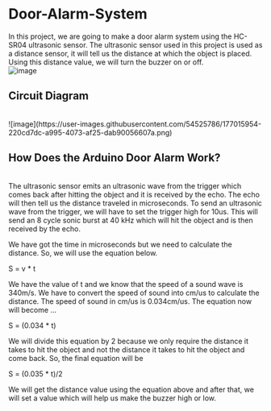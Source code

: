 # Door-Alarm-System
In this project, we are going to make a door alarm system using the HC-SR04 ultrasonic sensor. The ultrasonic sensor used in this project is used as a distance sensor, it will tell us the distance at which the object is placed. Using this distance value, we will turn the buzzer on or off.<br>
![image](https://user-images.githubusercontent.com/54525786/177015889-d06c3351-41b5-4dbb-9de3-7df25fdcd134.png)<br>
<h2>Circuit Diagram</h2><br>
![image](https://user-images.githubusercontent.com/54525786/177015954-220cd7dc-a995-4073-af25-dab90056607a.png)<br>
<h2>How Does the Arduino Door Alarm Work?</h2><br>
The ultrasonic sensor emits an ultrasonic wave from the trigger which comes back after hitting the object and it is received by the echo. The echo will then tell us the distance traveled in microseconds. To send an ultrasonic wave from the trigger, we will have to set the trigger high for 10us. This will send an 8 cycle sonic burst at 40 kHz which will hit the object and is then received by the echo.<br>

We have got the time in microseconds but we need to calculate the distance. So, we will use the equation below. <br>

S = v * t <br>

We have the value of t and we know that the speed of a sound wave is 340m/s. We have to convert the speed of sound into cm/us to calculate the distance. The speed of sound in cm/us is 0.034cm/us. The equation now will become ...<br>

S = (0.034 * t)<br>

We will divide this equation by 2 because we only require the distance it takes to hit the object and not the distance it takes to hit the object and come back. So, the final equation will be <br>

S = (0.035 * t)/2 <br>

We will get the distance value using the equation above and after that, we will set a value which will help us make the buzzer high or low.<br>
